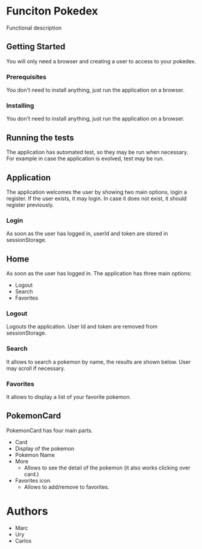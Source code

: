 # Funciton Pokedex

Functional description

## Getting Started

You will only need a browser and creating a user to access to your pokedex.

### Prerequisites

You don't need to install anything, just run the application on a browser.

### Installing

You don't need to install anything, just run the application on a browser.


## Running the tests

The application has automated test, so they may be run when necessary.
For example in case the application is evolved, test may be run.

## Application

The application welcomes the user by showing two main options, login a register.
If the user exists, it may login. In case it does not exist, it should register previously.

### Login
As soon as the user has logged in, userId and token are stored in sessionStorage.


## Home

As soon as the user has logged in.
The application has three main options:
* Logout
* Search
* Favorites



### Logout

Logouts the application. User Id and token are removed from sessionStorage.

### Search
It allows to search a pokemon by name, the results are shown below. User may scroll if necessary.

### Favorites
It allows to display a list of your favorite pokemon.


## PokemonCard

PokemonCard has four main parts.
* Card
* Display of the pokemon
* Pokemon Name
* More
    * Allows to see the detail of the pokemon (it also works clicking over card.)
* Favorites icon
    * Allows to add/remove to favorites.


# Authors

* Marc
* Ury
* Carlos
